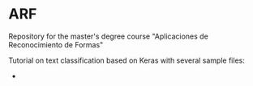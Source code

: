 # ARF
Repository for the master's degree course "Aplicaciones de Reconocimiento de Formas"

Tutorial on text classification based on Keras with several sample files:

<ul>
  <li><src/KerasTutorial-PreTrainedWordEmbedding.ipynb </li>
</ul>

